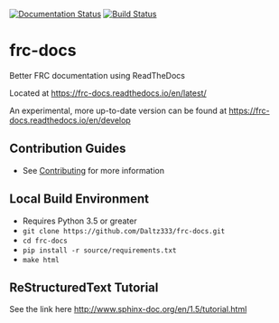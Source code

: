 [![Documentation Status](https://readthedocs.org/projects/frc-docs/badge/?version=latest)](https://frc-docs.readthedocs.io/en/latest/?badge=latest)
[![Build Status](https://dev.azure.com/darasmith/frc-docs/_apis/build/status/Daltz333.frc-docs?branchName=master)](https://dev.azure.com/darasmith/frc-docs/_build/latest?definitionId=1&branchName=master)

# frc-docs
Better FRC documentation using ReadTheDocs

Located at https://frc-docs.readthedocs.io/en/latest/

An experimental, more up-to-date version can be found at https://frc-docs.readthedocs.io/en/develop

## Contribution Guides
- See [Contributing](contributing.md) for more information

## Local Build Environment
- Requires Python 3.5 or greater
- `git clone https://github.com/Daltz333/frc-docs.git`
- `cd frc-docs`
- `pip install -r source/requirements.txt`
- `make html`

## ReStructuredText Tutorial
See the link here http://www.sphinx-doc.org/en/1.5/tutorial.html
